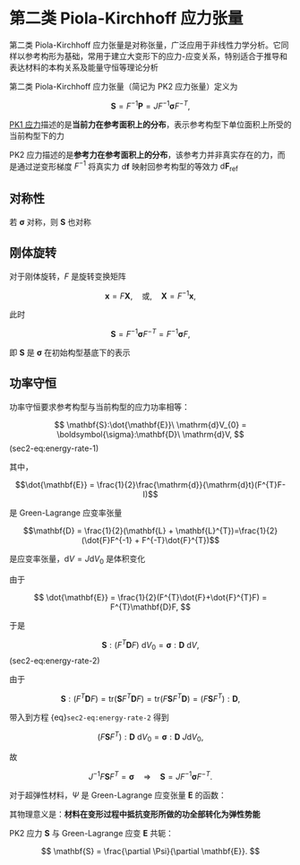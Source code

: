 # 第二类 Piola-Kirchhoff 应力张量

<span class="gray-text">
第二类 Piola-Kirchhoff 应力张量是对称张量，广泛应用于非线性力学分析。它同样以参考构形为基础，常用于建立大变形下的应力-应变关系，特别适合于推导和表达材料的本构关系及能量守恒等理论分析
</span>

第二类 Piola-Kirchhoff 应力张量（简记为 PK2 应力张量）定义为

$$
\mathbf{S}  = F^{-1}\mathbf{P} = JF^{-1}\boldsymbol{\sigma}F^{-T},
$$


[PK1 应力](./sec1-1stPiolaKirchhoff.md)描述的是**当前力在参考面积上的分布**，表示参考构型下单位面积上所受的当前构型下的力

PK2 应力描述的是**参考力在参考面积上的分布**，该参考力并非真实存在的力，而是通过逆变形梯度 $F^{-1}$ 将真实力 $\mathrm{d}\mathbf{f}$ 映射回参考构型的等效力 $\mathrm{d}\mathbf{F}_{\text{ref}}$


## 对称性

若 $\boldsymbol{\sigma}$ 对称，则 $\mathbf{S}$ 也对称

## 刚体旋转

对于刚体旋转，$F$ 是旋转变换矩阵

$$
\mathbf{x} = F\mathbf{X},\quad \text{或},\quad \mathbf{X} = F^{-1}\mathbf{x},
$$

此时

$$
\mathbf{S}  = F^{-1}\boldsymbol{\sigma}F^{-T} = F^{-1}\boldsymbol{\sigma}F,
$$

即 $\mathbf{S}$ 是 $\boldsymbol{\sigma}$ 在初始构型基底下的表示


## 功率守恒

功率守恒要求参考构型与当前构型的应力功率相等：

$$
\mathbf{S}:\dot{\mathbf{E}}\ \mathrm{d}V_{0} = \boldsymbol{\sigma}:\mathbf{D}\ \mathrm{d}V,
$$ (sec2-eq:energy-rate-1)

其中，

$$\dot{\mathbf{E}} = \frac{1}{2}\frac{\mathrm{d}}{\mathrm{d}t}(F^{T}F-I)$$ 

是 Green-Lagrange 应变率张量

$$\mathbf{D} = \frac{1}{2}(\mathbf{L} + \mathbf{L}^{T})=\frac{1}{2}(\dot{F}F^{-1} + F^{-T}\dot{F}^{T})$$

是应变率张量，$\mathrm{d}V = J\mathrm{d}V_{0}$ 是体积变化

由于

$$
\dot{\mathbf{E}} = \frac{1}{2}(F^{T}\dot{F}+\dot{F}^{T}F) = F^{T}\mathbf{D}F,
$$

于是

$$
\mathbf{S}:(F^{T}\mathbf{D}F)\ \mathrm{d}V_{0} = \boldsymbol{\sigma}:\mathbf{D}\ \mathrm{d}V,
$$  (sec2-eq:energy-rate-2)

由于

$$
\mathbf{S}:(F^{T}\mathbf{D}F) = \text{tr}(\mathbf{S}F^{T}\mathbf{D}F)=\text{tr}(F\mathbf{S}F^{T}\mathbf{D}) = (F\mathbf{S}F^{T}):\mathbf{D},
$$

带入到方程 {eq}`sec2-eq:energy-rate-2` 得到

$$
(F\mathbf{S}F^{T}):\mathbf{D}\ \mathrm{d}V_{0} = \boldsymbol{\sigma}:\mathbf{D}\ J\mathrm{d}V_{0},
$$

故


$$
J^{-1}F\mathbf{S}F^{T} = \boldsymbol{\sigma}\quad\Longrightarrow\quad \mathbf{S} = JF^{-1}\boldsymbol{\sigma}F^{-T}.
$$


对于超弹性材料，$\Psi$ 是 Green-Lagrange 应变张量 $\mathbf{E}$ 的函数：



其物理意义是：**材料在变形过程中抵抗变形所做的功全部转化为弹性势能**

PK2 应力 $\mathbf{S}$ 与 Green-Lagrange 应变 $\mathbf{E}$ 共轭：

$$
\mathbf{S} = \frac{\partial \Psi}{\partial \mathbf{E}}.
$$